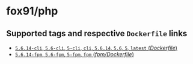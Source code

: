 # fox91/php

## Supported tags and respective `Dockerfile` links

-	[`5.6.14-cli`, `5.6-cli`, `5-cli`, `cli`, `5.6.14`, `5.6`, `5`, `latest` (*Dockerfile*)](https://github.com/fox91/docker-php/blob/master/Dockerfile)
-	[`5.6.14-fpm`, `5.6-fpm`, `5-fpm`, `fpm` (*fpm/Dockerfile*)](https://github.com/fox91/docker-php/blob/master/fpm/Dockerfile)
